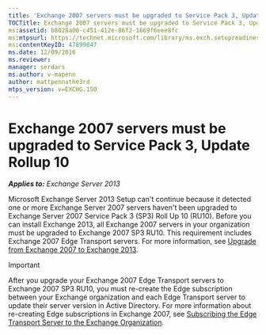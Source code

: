```yaml
---
title: 'Exchange 2007 servers must be upgraded to Service Pack 3, Update Rollup 10'
TOCTitle: Exchange 2007 servers must be upgraded to Service Pack 3, Update Rollup 10
ms:assetid: b8028a00-c451-412e-86f2-1669f6eee8fc
ms:mtpsurl: https://technet.microsoft.com/library/ms.exch.setupreadiness.e15e12coexistenceminversionrequirement(v=EXCHG.150)
ms:contentKeyID: 47899847
ms.date: 12/09/2016
ms.reviewer: 
manager: serdars
ms.author: v-mapenn
author: mattpennathe3rd
mtps_version: v=EXCHG.150
---
```


# Exchange 2007 servers must be upgraded to Service Pack 3, Update Rollup 10

_**Applies to:** Exchange Server 2013_

Microsoft Exchange Server 2013 Setup can't continue because it detected one or more Exchange Server 2007 servers haven't been upgraded to Exchange Server 2007 Service Pack 3 (SP3) Roll Up 10 (RU10). Before you can install Exchange 2013, all Exchange 2007 servers in your organization must be upgraded to Exchange 2007 SP3 RU10. This requirement includes Exchange 2007 Edge Transport servers. For more information, see [Upgrade from Exchange 2007 to Exchange 2013](upgrade-from-exchange-2007-to-exchange-2013-exchange-2013-help.md).

> [!IMPORTANT]
> After you upgrade your Exchange 2007 Edge Transport servers to Exchange 2007 SP3 RU10, you must re-create the Edge subscription between your Exchange organization and each Edge Transport server to update their server version in Active Directory. For more information about re-creating Edge subscriptions in Exchange 2007, see <A href="https://go.microsoft.com/fwlink/?linkid=282699">Subscribing the Edge Transport Server to the Exchange Organization</A>.
